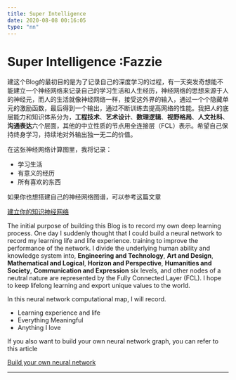 ```yaml
---
title: Super Intelligence
date: 2020-08-08 00:16:05
type: "nn" 
---
```

# Super Intelligence :Fazzie
建这个Blog的最初目的是为了记录自己的深度学习的过程，有一天突发奇想能不能建立一个神经网络来记录自己的学习生活和人生经历，神经网络的思想来源于人的神经元，而人的生活就像神经网络一样，接受这外界的输入，通过一个个隐藏单元的激励函数，最后得到一个输出，通过不断训练去提高网络的性能。我把人的底层能力和知识体系分为，**工程技术**、**艺术设计**、**数理逻辑**、**视野格局**、**人文社科**、**沟通表达**六个层面，其他的中立性质的节点用全连接层（FCL）表示。希望自己保持终身学习，持续地对外输出独一无二的价值。

在这张神经网络计算图里，我将记录：
+ 学习生活
+ 有意义的经历
+ 所有喜欢的东西

如果你也想搭建自己的神经网络图谱，可以参考这篇文章

[建立你的知识神经网络](https://Fazziekey.github.io/2020/08/08/nn/)

The initial purpose of building this Blog is to record my own deep learning process. One day I suddenly thought that I could build a neural network to record my learning life and life experience. training to improve the performance of the network. I divide the underlying human ability and knowledge system into, **Engineering and Technology**, **Art and Design**, **Mathematical and Logical**, **Horizon and Perspective**, **Humanities and Society**, **Communication and Expression** six levels, and other nodes of a neutral nature are represented by the Fully Connected Layer (FCL). I hope to keep lifelong learning and export unique values to the world.

In this neural network computational map, I will record.
+ Learning experience and life
+ Everything Meaningful
+ Anything I love

If you also want to build your own neural network graph, you can refer to this article

[Build your own neural network](https://Fazziekey.github.io/2020/08/08/nn/)

----------------------------

<div id="nn" style="width:100%;height:800px;"></div>
<script type="text/javascript"src="/js/echarts.min.js"></script>
<script type="text/javascript"src="/js/jquery.js"></script>
<script type="text/javascript">
    var myChart = echarts.init(document.getElementById('nn'));
    var categories = [];   //标签
        categories[0] = {name: "Neural Center"};
		categories[1] = {name: "工程技术"};
		categories[2] = {name: "艺术设计"};
		categories[3] = {name: "数理逻辑"};
		categories[4] = {name: "视野格局"};
		categories[5] = {name: "人文社科"};
		categories[6] = {name: "沟通表达"};
		categories[7] = {name: "FCL"};

    option = {
        // 图的标题
        title: {
            text: ''
        },
        // 提示框的配置
        tooltip: {
            formatter: function (x) {
                return x.data.des;
            }
        },
        // 工具箱
        toolbox: {
            // 显示工具箱
            show: true,
            feature: {
                mark: {
                    show: true
                },
                // 还原
                restore: {
                    show: true
                },
                // 保存为图片
                saveAsImage: {
                    show: true
                }
            }
        },
        legend: [{
            // selectedMode: 'single',
            data: categories.map(function (a) {
                return a.name;
            })
        }],
        series: [{
            type: 'graph', // 类型:关系图
            layout: 'force', //图的布局，类型为力导图
            symbolSize: 40, // 调整节点的大小
            roam: true, // 是否开启鼠标缩放和平移漫游。默认不开启。如果只想要开启缩放或者平移,可以设置成 'scale' 或者 'move'。设置成 true 为都开启
            focusNodeAdjacency: true,   // 是否在鼠标移到节点上的时候突出显示节点以及节点的边和邻接节点。[ default: false ]
	                force: {                // 力引导布局相关的配置项，力引导布局是模拟弹簧电荷模型在每两个节点之间添加一个斥力，每条边的两个节点之间添加一个引力，每次迭代节点会在各个斥力和引力的作用下移动位置，多次迭代后节点会静止在一个受力平衡的位置，达到整个模型的能量最小化。
	                                // 力引导布局的结果有良好的对称性和局部聚合性，也比较美观。
	            repulsion: 1000,            // [ default: 50 ]节点之间的斥力因子(关系对象之间的距离)。支持设置成数组表达斥力的范围，此时不同大小的值会线性映射到不同的斥力。值越大则斥力越大
	            edgeLength: [150, 100]      // [ default: 30 ]边的两个节点之间的距离(关系对象连接线两端对象的距离,会根据关系对象值得大小来判断距离的大小)，
	                                        // 这个距离也会受 repulsion。支持设置成数组表达边长的范围，此时不同大小的值会线性映射到不同的长度。值越小则长度越长。如下示例:
	                                        // 值最大的边长度会趋向于 10，值最小的边长度会趋向于 50      edgeLength: [10, 50]
	        },
			edgeSymbol: ['circle', 'arrow'],
            edgeSymbolSize: [2, 10],
            edgeLabel: {
                normal: {
                    textStyle: {
                        fontSize: 20
                    }
                }
            },
            force: {
                repulsion: 2500,
                edgeLength: [10, 50]
            },
            draggable: true,
            lineStyle: {
                normal: {
                    width: 2,               //线条宽度
                    color: '#4b565b',       //线条颜色
					type: 'solid',          // 线的类型[ default: solid ]   'dashed'    'dotted'
	                opacity: 0.5,           // 图形透明度。支持从 0 到 1 的数字，为 0 时不绘制该图形。[ default: 0.5 ]
	                curveness: 0.3          // 边的曲度，支持从 0 到 1 的值，值越大曲度越大。[ default: 0 ]

                }
            },
            edgeLabel: {				    // 连接两个关系对象的线上的标签
                normal: {
                    show: true,
                    formatter: function (x) {
                        return x.data.name;
                    }
                }
            },
            label: {						//对象标签
                normal: {
                    show: true,
                    textStyle: {}
                }
            },
 
            // 数据
            data: [
				{name: 'Neural Center', symbolSize: 200,category: 0,},
				 	{name: '程序语言', symbolSize: 60,category: 1,},
						{name: 'Python', symbolSize: 30,category: 1,}, 
							{name: '网络爬虫', symbolSize: 10,category: 1,}, 
						{name: 'C', symbolSize: 30,category: 1,},
						{name: 'C++', symbolSize: 30,category: 1,},
						{name: 'Go', symbolSize: 20,category: 1,},
							{name: 'OpenCL', symbolSize: 10,category: 1,},
						{name: 'Verilog', symbolSize: 30,category: 1,},
							{name: 'Modelsim', symbolSize: 10,category: 1,},
							{name: 'Vivado', symbolSize: 10,category: 1,},
						{name: 'Matlab', symbolSize: 30,category: 1,},
						{name: 'JavaScript', symbolSize: 30,category: 1,},
						{name: 'CSS', symbolSize: 30,category: 1,},
						{name: 'html', symbolSize: 30,category: 1,},
						{name: 'Dart', symbolSize: 30,category: 1,},
						{name: 'java', symbolSize: 10,category: 1,},
						{name: 'C#', symbolSize: 10,category: 1,},
					{name: '算法工程师的吊灯', symbolSize: 60,category: 1,},
					{name: '音乐', symbolSize: 100,category: 2,},
						{name: '电子', symbolSize: 60,category: 2,},
							{name: 'Progressive house', symbolSize: 10,category: 2,},
							{name: 'Future house', symbolSize: 10,category: 2,},
							{name: 'Melodic dubstep', symbolSize: 10,category: 2,},
							{name: 'Future Bass', symbolSize: 10,category: 2,},
							{name: 'Tropical house', symbolSize: 10,category: 2,},
						{name: '摇滚', symbolSize: 30,category: 2,},
						{name: '金属', symbolSize: 30,category: 2,},
						{name: 'Ableton live', symbolSize: 20,category: 2,},
						{name: 'Fl studio', symbolSize: 10,category: 2,},
						{name: 'Traktor', symbolSize: 10,category: 2,},
						{name: 'Launchpad', symbolSize: 20,category: 2,},
						{name: '架子鼓', symbolSize: 60,category: 2,},
					{name: '终身学习', symbolSize: 150,category: 7,}, 
						{name: '体育', symbolSize: 30,category: 7,},
							{name: '足球', symbolSize: 10,category: 7,},
							{name: '网球', symbolSize: 10,category: 7,},
							{name: '赛艇', symbolSize: 10,category: 7,},
						{name: '通识', symbolSize: 60,category: 7,},
							{name: '画法几何', symbolSize:10,category: 2,},
							{name: '工程图学', symbolSize:10,category: 1,},
							{name: '经济法', symbolSize:10,category: 5,},
							{name: '法学基础', symbolSize:10,category: 5,},
							{name: '公共经济分析', symbolSize:10,category: 5,},
							{name: '中国土地制度', symbolSize:10,category: 5,},
							{name: '视唱练耳', symbolSize:10,category: 2,},
							{name: '数字电视', symbolSize:10,category: 1,},
						{name: 'EE', symbolSize: 100,category: 1,},
							{name: 'Arduino', symbolSize: 10,category: 1,},
							{name: '电子工程训练', symbolSize: 10,category: 1,},
							{name: '信电导论', symbolSize: 10,category: 1,},
							{name: '电子电路基础', symbolSize: 10,category: 1,},
							{name: '信号与系统', symbolSize: 30,category: 1,},
							{name: '数字电路', symbolSize: 30,category: 1,},
							{name: '电子电路实验', symbolSize: 10,category: 1,},
							{name: 'Wireless and Lot', symbolSize: 10,category: 1,},
							{name: 'Wierless Communication', symbolSize: 10,category: 1,},
							{name: '电磁场与电池波', symbolSize: 30,category: 1,},
							{name: '射频电路', symbolSize: 10,category: 1,},
							{name: '信息电子物理', symbolSize: 10,category: 1,},
							{name: '信息论', symbolSize: 10,category: 1,},
						{name: 'CS', symbolSize: 100,category: 1,},
							{name: 'Linux', symbolSize: 10,category: 1,},
							{name: '软件技术基础', symbolSize:10,category: 1,},
							{name: '深度学习', symbolSize:30,category: 1,},
							{name: '计算机网络', symbolSize:10,category: 1,},
							{name: '操作系统', symbolSize:10,category: 1,},
							{name: '数据库', symbolSize:10,category: 1,},
							{name: '数据挖掘', symbolSize:10,category: 1,},
								{name: 'pytorch', symbolSize:10,category: 1,},
								{name: 'Mindspore', symbolSize:10,category: 1,},
							{name: '机器学习和机器视觉', symbolSize:10,category: 1,},
							{name: '分布式机器学习', symbolSize:10,category: 1,},
							{name: '强化学习', symbolSize:10,category: 1,},
							{name: '边缘计算', symbolSize:10,category: 1,},
							{name: '数据分析与算法设计', symbolSize:10,category: 1,},
							{name: '计算机组成', symbolSize:10,category: 1,},
						{name: '数学', symbolSize: 60,category: 3,},
							{name: '微积分', symbolSize: 30,category: 3,},
							{name: '线性代数', symbolSize: 30,category: 3,},
							{name: '常微分', symbolSize: 10,category: 3,},
							{name: '复变函数', symbolSize: 10,category: 3,},
							{name: '概率统计', symbolSize: 20,category: 3,},
							{name: '矩阵论', symbolSize: 10,category: 3,},
							{name: '离散数学', symbolSize: 10,category: 3,},
						{name: '物理', symbolSize: 60,category: 3,},
							{name: '大学物理', symbolSize: 30,category: 3,},
							{name: '大学物理实验', symbolSize: 10,category: 3,},
						{name: 'ITP课程', symbolSize: 100,category: 7,},
							{name: '管理学', symbolSize: 10,category: 5,},
							{name: '团队沟通与领导力', symbolSize: 10,category: 6,},
							{name: '创业战略', symbolSize: 10,category: 4,},
							{name: '经济学', symbolSize: 10,category: 5,},
							{name: '商业模式', symbolSize: 10,category: 5,},
							{name: '市场营销', symbolSize: 10,category: 5,},
							{name: '项目管理', symbolSize: 10,category: 5,},
							{name: '市场调研', symbolSize: 10,category: 5,},
							{name: '创业财务', symbolSize: 10,category: 5,},
							{name: '创业法务', symbolSize: 10,category: 5,},
							{name: '创业融资与估值', symbolSize: 10,category: 5,},
					{name: '读万卷书', symbolSize: 100,category: 7,},
						{name: '科幻', symbolSize: 40,category: 1,},
							{name: '《三体》', symbolSize: 10,category: 1,},
							{name: '《银河之心》', symbolSize: 10,category: 1,},
							{name: '《球状闪电》', symbolSize: 10,category: 1,},
							{name: '《银河帝国》', symbolSize: 10,category: 1,},
							{name: '《银河英雄传说》', symbolSize: 10,category: 1,},
						{name: '历史', symbolSize: 40,category: 7,},
							{name: '《全球通史》', symbolSize: 10,category: 5,},
							{name: '《人类简史》', symbolSize: 10,category: 5,},
							{name: '《未来简史》', symbolSize: 10,category: 5,},
							{name: '《今日简史》', symbolSize: 10,category: 5,},
							{name: '《世界秩序》', symbolSize: 10,category: 5,},
							{name: '《枢纽》', symbolSize: 10,category: 5,},
							{name: '《三国志》', symbolSize: 10,category: 5,},
							{name: '《刺客信条》', symbolSize: 10,category: 5,},
						{name: '科学', symbolSize: 40,category: 7,},
							{name: '《生命3.0》', symbolSize: 10,category: 3,},
							{name: '《思维简史》', symbolSize: 10,category: 3,},
							{name: '《数学之美》', symbolSize: 10,category: 3,},
						{name: '思维', symbolSize: 40,category: 7,},
							{name: '《学会提问》', symbolSize: 10,category: 3,},
							{name: '《金字塔原理》', symbolSize: 10,category: 3,},
							{name: '《智识分子》', symbolSize: 10,category: 3,},
							{name: '《万万没想到》', symbolSize: 10,category: 3,},
							{name: '《孙子兵法》', symbolSize: 10,category: 3,},
						{name: '创业', symbolSize: 40,category: 4,},
							{name: '《激荡30年》', symbolSize: 10,category: 4,},
							{name: '《从0到1》', symbolSize: 10,category: 4,},
							{name: '《腾讯传》', symbolSize: 10,category: 4,},
							{name: '《智能时代》', symbolSize: 10,category: 4,},
							{name: '《海底捞你学不会》', symbolSize: 10,category: 4,},
							{name: '《创新者的窘境》', symbolSize: 10,category: 4,},
					{name: '行万里路', symbolSize: 100,category: 4,},
							{name: '北京', symbolSize: 10,category: 4,},
							{name: '青岛', symbolSize: 10,category: 4,},
							{name: '上海', symbolSize: 10,category: 4,},
							{name: '西双版纳', symbolSize: 10,category: 4,},
							{name: '南京', symbolSize: 10,category: 4,},
							{name: '宁波', symbolSize: 10,category: 4,},
							{name: '舟山', symbolSize: 10,category: 4,},
							{name: '洛阳', symbolSize: 10,category: 4,},
							{name: '海南', symbolSize: 10,category: 4,},
							{name: '黄山', symbolSize: 10,category: 4,},
							{name: '香港', symbolSize: 10,category: 4,},
							{name: '安吉', symbolSize: 10,category: 4,},
						{name: '韩国', symbolSize: 30,category: 4,},
							{name: '首尔', symbolSize: 10,category: 4,},
							{name: '釜山', symbolSize: 10,category: 4,},
						{name: 'America', symbolSize: 60,category: 4,},
							{name: 'New York', symbolSize: 10,category: 4,},
							{name: 'Philadelphia', symbolSize: 10,category: 4,},
							{name: 'San Francisco', symbolSize: 10,category: 4,},
							{name: 'Los Angeles', symbolSize: 10,category: 4,},
							{name: 'Washington', symbolSize: 10,category: 4,},
							{name: 'Boston', symbolSize: 10,category: 4,},
						{name: '新加坡', symbolSize: 30,category: 4,},
					{name: '科研之路', symbolSize: 100,category: 7,},
						{name: '香农班', symbolSize: 80,category: 7,},
							{name: 'mmwave&DL课题调研', symbolSize: 20,category: 1,},
						{name: 'SRTP', symbolSize: 50,category: 1,},
					{name: 'ZJU life', symbolSize: 120,category: 7,},
						{name: 'Six o\'clock studio', symbolSize: 80,category: 2,},
							{name: '新生达人秀', symbolSize: 10,category: 2,},
							{name: '求是新晚', symbolSize: 10,category: 2,},
							{name: '秋声音乐节', symbolSize: 10,category: 2,},
							{name: '棉花糖音乐节', symbolSize: 10,category: 2,},
							{name: '信电新晚', symbolSize: 10,category: 2,},
							{name: '石榴音乐节', symbolSize: 10,category: 2,},
							{name: '云峰音乐节', symbolSize: 10,category: 2,},
							{name: '葫芦音乐节', symbolSize: 10,category: 2,},
						{name: '勤创', symbolSize: 80,category: 6,},
							{name: '创业论坛', symbolSize: 10,category: 6,},
							{name: '创指三面', symbolSize: 10,category: 6,},
							{name: '走进名企', symbolSize: 10,category: 6,},
							{name: '精英团队挑战赛', symbolSize: 20,category: 6,},
							{name: '秋纳', symbolSize: 10,category: 6,},
							{name: '春纳', symbolSize: 10,category: 6,},
							{name: '创指部长团', symbolSize: 30,category: 6,},
							{name: '名家讲坛', symbolSize: 10,category: 6,},
						{name: '洛阳支教', symbolSize: 30,category: 6,},
						{name: 'UIUC交流', symbolSize: 30,category: 1,},
						{name: '新加坡交流', symbolSize: 30,category: 4,},
					{name: '梦与追求', symbolSize: 120,category: 7,},
						{name: '开班仪式', symbolSize: 20,category: 4,},
						{name: '19招生', symbolSize: 20,category: 4,},
					{name: '网瘾少年', symbolSize: 80,category: 7,},
						{name: '守望先锋', symbolSize: 10,category: 1,},
						{name: '英雄联盟', symbolSize: 10,category: 1,},
						{name: '星际争霸', symbolSize: 10,category: 1,},
						{name: '风暴英雄', symbolSize: 10,category: 1,},
						{name: '炉石传说', symbolSize: 10,category: 3,},
						{name: '绝地求生', symbolSize: 10,category: 1,},
						{name: '彩虹六号', symbolSize: 10,category: 1,},
						{name: '泰坦陨落', symbolSize: 10,category: 1,},
						{name: '看门狗', symbolSize: 10,category: 1,},
						{name: '巫师三', symbolSize: 10,category: 5,},
						{name: '生化奇兵', symbolSize: 10,category: 1,},
						{name: '戴森球计划', symbolSize: 10,category: 1,},
						{name: '文明6', symbolSize: 10,category: 5,},
						{name: '2077', symbolSize: 10,category: 5,},
						{name: 'Assassin Creed', symbolSize: 60,category: 5,},
							{name: '刺客信条2', symbolSize: 10,category: 5,},
							{name: '刺客信条3', symbolSize: 10,category: 5,},
							{name: '大革命', symbolSize: 10,category: 5,},
							{name: '枭雄', symbolSize: 10,category: 5,},
							{name: '奥德赛', symbolSize: 10,category: 5,},
							{name: '起源', symbolSize: 10,category: 5,},
							{name: '英灵殿', symbolSize: 10,category: 5,},
				{name: '打工人打工魂', symbolSize: 60,category: 7},
					{name: '华为2012', symbolSize: 30,category: 7},
			],
			//节点关系
            links: [
				{source: '程序语言',target: 'Neural Center',name: 'Softmax'}, 
				{source: '算法工程师的吊灯',target: 'Neural Center',name: 'Softmax'}, 
				{source: 'CS',target: 'Neural Center',name: 'Softmax'}, 
					{source: 'Python',target: '程序语言',name:  'Relu'},
						{source: 'Python',target: '算法工程师的吊灯',name:  'Relu'},
						{source: 'Python',target: '深度学习',name:  'Relu'},
						{source: '网络爬虫',target: 'Python',name:  'Relu'},
					{source: 'C',target: '程序语言',name:  'Relu'},
					{source: 'C++',target: '程序语言',name:  'Relu'},
						{source: 'OpenCL',target: 'C++',name:  'Relu'},
					{source: 'C++',target: '算法工程师的吊灯',name:  'Relu'},
					{source: 'Verilog',target: '程序语言',name:  'Relu'},
					{source: 'Modelsim',target: 'Verilog',name:  'Relu'},
						{source: 'Vivado',target: 'Verilog',name:  'Relu'},
						{source: 'Matlab',target: '程序语言',name:  'Relu'},
					{source: 'Go',target: '程序语言',name:  'Relu'},
					{source: 'CSS',target: '程序语言',name:  'Relu'},
					{source: 'html',target: '程序语言',name:  'Relu'},
					{source: 'JavaScript',target: '程序语言',name:  'Relu'},
					{source: 'Dart',target: '程序语言',name:  'Relu'},
					{source: 'java',target: '程序语言',name:  'Relu'},
					{source: 'C#',target: '程序语言',name:  'Relu'},
				{source: '音乐',target: 'Neural Center',name: 'Softmax', },
					{source: '电子',target: '音乐',name: 'Conv'},
						{source: 'Progressive house',target: '电子',name: 'Conv'},
						{source: 'Tropical house',target: '电子',name: 'Conv'},
						{source: 'Future house',target: '电子',name: 'Conv'},
						{source: 'Melodic dubstep',target: '电子',name: 'Conv'},
						{source: 'Future Bass',target: '电子',name: 'Conv'},
					{source: '摇滚',target: '音乐',name: 'Conv'},
					{source: '金属',target: '音乐',name: 'Conv'},
					{source: '架子鼓',target: '音乐',name: 'Conv'},
					{source: 'Ableton live',target: '音乐',name: 'Conv'},
					{source: 'Fl studio',target: '音乐',name: 'Conv'},
					{source: 'Traktor',target: '音乐',name: 'Conv'},
					{source: 'Launchpad',target: '音乐',name: 'Conv'},
			 	{source: '终身学习',target: 'Neural Center',name: 'Softmax' }, 
				 	{source: '体育',target: '终身学习',name: 'Softmax' },
						{source: '足球',target: '体育',name: 'Conv' },
						{source: '网球',target: '体育',name: 'Conv' },
						{source: '赛艇',target: '体育',name: 'Conv' },
					{source: '通识',target: '终身学习',name: 'Softmax' },
					 	 {source: '画法几何',target: '通识',name: 'Relu' },
						 {source: '工程图学',target: '通识',name: 'Relu' },
						 {source: '经济法',target: '通识',name: 'Relu' },
						 {source: '法学基础',target: '通识',name: 'Relu' },
						 {source: '公共经济分析',target: '通识',name: 'Relu' },
						 {source: '中国土地制度',target: '通识',name: 'Relu' },
						 {source: '视唱练耳',target: '通识',name: 'Relu' },
						 {source: '视唱练耳',target: '音乐',name: 'Relu' },
						 {source: '数字电视',target: '通识',name: 'Relu' },
				 	{source: 'EE',target: '终身学习',name: 'Softmax' },
					{source: 'CS',target: '终身学习',name: 'Softmax' },
					{source: 'EE',target: 'Neural Center',name: 'Softmax' },
						{source: 'Arduino',target: 'EE',name: 'Relu' },
						{source: '电子工程训练',target: 'EE',name: 'Relu' },
						{source: '信电导论',target: 'EE',name: 'Relu' },
						{source: '信电导论',target: 'Matlab',name: 'Relu' },
						{source: '电子电路基础',target: 'EE',name: 'Relu' },
						{source: '信号与系统',target: 'EE',name: 'Relu' },
						{source: '信号与系统',target: '数学',name: 'Relu' },
						{source: '信号与系统',target: 'Matlab',name: 'Relu' },
						{source: '数字电路',target: 'EE',name: 'Relu' },
						{source: '数字电路',target: 'Verilog',name: 'Relu' },
						{source: '电子电路实验',target: 'EE',name: 'Relu' },
						{source: '电子电路实验',target: 'Arduino',name: 'Relu' },
						{source: 'Wireless and Lot',target: 'EE',name: 'Relu' },
						{source: 'Wierless Communication',target: 'EE',name: 'Relu' },
						{source: '电磁场与电池波',target: 'EE',name: 'Relu' },
						{source: '电磁场与电池波',target: '物理',name: 'Relu' },
						{source: '信息电子物理',target: '物理',name: 'Relu' },
						{source: '信息电子物理',target: 'EE',name: 'Relu' },
						{source: '信息论',target: 'EE',name: 'Relu' },
						{source: '射频电路',target: 'EE',name: 'Relu' },
					{source: 'CS',target: 'Neural Center',name: 'Softmax' },
						 {source: 'Linux',target: 'CS',name: 'Relu' },
						 {source: 'C',target: 'CS',name: 'Relu' },
						 {source: '软件技术基础',target: 'CS',name: 'Relu' },
						 {source: '操作系统',target: 'CS',name: 'Relu' },
						 {source: '计算机网络',target: 'CS',name: 'Relu' },
						 {source: '数据库',target: 'CS',name: 'Relu' },
						 {source: '数据挖掘',target: 'CS',name: 'Relu' },
						 {source: 'Python',target: 'CS',name: 'Relu' },
						 {source: '深度学习',target: 'CS',name: 'Relu' },
						 {source: '深度学习',target: '算法工程师的吊灯',name: 'Relu' },
						 	{source: '深度学习',target: 'SRTP',name: 'Relu' },
						 	{source: 'pytorch',target: '深度学习',name: 'Relu' },
							{source: 'pytorch',target: '算法工程师的吊灯',name: 'Relu' },
							{source: 'Mindspore',target: '深度学习',name: 'Relu' },
							{source: 'Mindspore',target: '华为2012',name: 'self-attention' },
							{source: 'Mindspore',target: '算法工程师的吊灯',name: 'Relu' },
							{source: '分布式机器学习',target: '算法工程师的吊灯',name: 'Relu' },
							{source: '分布式机器学习',target: '华为2012',name: 'self-attention' },
						 	{source: 'pytorch',target: 'Python',name: 'Relu' },
						 {source: '机器学习和机器视觉',target: 'CS',name: 'Relu' },
						 {source: '强化学习',target: '算法工程师的吊灯',name: 'Relu' },
						 {source: '机器学习和机器视觉',target: '算法工程师的吊灯',name: 'Relu' },
						 {source: '强化学习',target: 'CS',name: 'Relu' },
						 {source: '计算机组成',target: 'CS',name: 'Relu' },
						 {source: '计算机组成',target: 'EE',name: 'Relu' },
						 {source: '边缘计算',target: 'CS',name: 'Relu' },
						 {source: '边缘计算',target: 'EE',name: 'Relu' },
						 {source: '数据分析与算法设计',target: 'CS',name: 'Relu' },
					{source: '数学',target: '终身学习',name: 'Softmax' }, 
						{source: '微积分',target: '数学',name: 'tanh' }, 
						{source: '线性代数',target: '数学',name: 'tanh' }, 
						{source: '常微分',target: '数学',name: 'tanh' }, 
						{source: '概率统计',target: '数学',name: 'tanh' }, 
						{source: '复变函数',target: '数学',name: 'tanh' }, 
						{source: '离散数学',target: '数学',name: 'tanh' }, 
						{source: '矩阵论',target: '数学',name: 'tanh' }, 
					{source: '物理',target: '终身学习',name: 'Softmax' },
						{source: '大学物理',target: '物理',name: 'tanh' },
						{source: '大学物理实验',target: '物理',name: 'tanh' }, 
					{source: 'ITP课程',target: '终身学习',name: 'Softmax' },
					{source: 'ITP课程',target: '梦与追求',name: 'Softmax' },
						{source: '管理学',target: 'ITP课程',name: 'tanh' },
						{source: '团队沟通与领导力',target: 'ITP课程',name: 'tanh' }, 
						{source: '经济学',target: 'ITP课程',name: 'tanh' }, 
						{source: '创业战略',target: 'ITP课程',name: 'tanh' },  
						{source: '商业模式',target: 'ITP课程',name: 'tanh' },  
						{source: '市场营销',target: 'ITP课程',name: 'tanh' },  
						{source: '项目管理',target: 'ITP课程',name: 'tanh' },  
						{source: '市场调研',target: 'ITP课程',name: 'tanh' }, 
						{source: '创业法务',target: 'ITP课程',name: 'tanh' },  
						{source: '创业财务',target: 'ITP课程',name: 'tanh' },   
						{source: '创业融资与估值',target: 'ITP课程',name: 'tanh' },  
				{source: '读万卷书',target: 'Neural Center',name: 'Softmax' },
					{source: '科幻',target: '读万卷书',name: 'Pooling' },
						{source: '《三体》',target: '科幻',name: 'tanh' },
						{source: '《银河之心》',target: '科幻',name: 'tanh' },
						{source: '《球状闪电》',target: '科幻',name: 'tanh' },
						{source: '《银河帝国》',target: '科幻',name: 'tanh' },
						{source: '《银河英雄传说》',target: '科幻',name: 'tanh' },
					{source: '历史',target: '读万卷书',name: 'Pooling' },
						{source: '《全球通史》',target: '历史',name: 'tanh' },
						{source: '《人类简史》',target: '历史',name: 'tanh' },
						{source: '《未来简史》',target: '历史',name: 'tanh' },
						{source: '《今日简史》',target: '历史',name: 'tanh' },
						{source: '《世界秩序》',target: '历史',name: 'tanh' },
						{source: '《枢纽》', target: '历史',name: 'tanh'},
						{source: '《三国志》', target: '历史',name: 'tanh'},
						{source: '《刺客信条》', target: '历史',name: 'tanh'},
					{source: '科学',target: '读万卷书',name: 'Pooling' },
						{source: '《生命3.0》', target: '科学',name: 'tanh'},
						{source: '《思维简史》', target: '科学',name: 'tanh'},
						{source: '《数学之美》',target: '科学',name: 'tanh'},
					{source: '思维',target: '读万卷书',name: 'Pooling' },
						{source: '《学会提问》',target: '思维',name: 'tanh'},
						{source: '《金字塔原理》',target: '思维',name: 'tanh'},
						{source: '《智识分子》',target: '思维',name: 'tanh'},
						{source: '《万万没想到》',target: '思维',name: 'tanh'},
						{source: '《孙子兵法》',target: '思维',name: 'tanh'},
					{source: '创业',target: '读万卷书',name: 'Pooling' },
						{source: '《激荡30年》',target: '创业',name: 'tanh'},
						{source: '《从0到1》',target: '创业',name: 'tanh'},
						{source: '《腾讯传》',target: '创业',name: 'tanh'},
						{source: '《智能时代》',target: '创业',name: 'tanh'},
						{source: '《海底捞你学不会》',target: '创业',name: 'tanh'},
						{source: '《创新者的窘境》',target: '创业',name: 'tanh'},
				{source: '行万里路',target: 'Neural Center',name: 'Softmax' },
					{source: '北京',target: '行万里路',name: 'tanh'},
					{source: '青岛',target: '行万里路',name: 'tanh'},
					{source: '上海',target: '行万里路',name: 'tanh'},
					{source: '西双版纳',target: '行万里路',name: 'tanh'},
					{source: '南京',target: '行万里路',name: 'tanh'},
					{source: '宁波',target: '行万里路',name: 'tanh'},
					{source: '舟山',target: '行万里路',name: 'tanh'},
					{source: '洛阳',target: '行万里路',name: 'tanh'},
					{source: '海南',target: '行万里路',name: 'tanh'},
					{source: '黄山',target: '行万里路',name: 'tanh'},
					{source: '香港',target: '行万里路',name: 'tanh'},
					{source: '安吉',target: '行万里路',name: 'tanh'},
				{source: '韩国', target: '行万里路',name: 'tanh'},
					{source: '首尔',target: '韩国',name: 'tanh'},
					{source: '釜山',target: '韩国',name: 'tanh'},
				{source: 'America',target: '行万里路',name: 'tanh'},
					{source: 'New York',target: 'America',name: 'tanh'},
					{source: 'Philadelphia',target: 'America',name: 'tanh'},
					{source: 'San Francisco',target: 'America',name: 'tanh'},
					{source: 'Los Angeles',target: 'America',name: 'tanh'},
					{source: 'Washington',target: 'America',name: 'tanh'},
					{source: 'Boston', target: 'America',name: 'tanh'},
				{source: '新加坡',target: '行万里路',name: 'tanh'},
				{source: '科研之路',target: 'Neural Center',name: 'Softmax' },
					{source: '香农班',target: '科研之路',name: 'Softmax' },
						{source: 'mmwave&DL课题调研',target: '科研之路',name: 'Relu' },
					{source: 'SRTP',target: '科研之路',name: 'Softmax' },
				{source: 'ZJU life',target: 'Neural Center',name: 'Softmax' },
					{source: 'Six o\'clock studio',target: 'ZJU life',name: 'Pooling'},
					{source: 'Six o\'clock studio',target: '音乐',name: 'Pooling'},
						{source: '新生达人秀',target: 'Six o\'clock studio',name: 'Conv'},
						{source: '石榴音乐节',target: 'Six o\'clock studio',name: 'Conv'},
						{source: '棉花糖音乐节',target: 'Six o\'clock studio',name: 'Conv'},
						{source: '云峰音乐节',target: 'Six o\'clock studio',name: 'Conv'},
						{source: '求是新晚',target: 'Six o\'clock studio',name: 'Conv'},
						{source: '信电新晚',target: 'Six o\'clock studio',name: 'Conv'},
						{source: '秋声音乐节',target: 'Six o\'clock studio',name: 'Conv'},
						{source: '葫芦音乐节',target: 'Six o\'clock studio',name: 'Conv'},
					{source: '勤创',target: 'ZJU life',name: 'Pooling'},
						{source: '春纳',target: '勤创',name: 'Conv'},
						{source: '创指三面',target: '勤创',name: 'Conv'},
						{source: '秋纳',target: '勤创',name: 'Conv'},
						{source: '走进名企',target: '勤创',name: 'Conv'},
						{source: '创业论坛',target: '勤创',name: 'Conv'},
						{source: '精英团队挑战赛',target: '勤创',name: 'Conv'},
						{source: '创指部长团',target: '勤创',name: 'Conv'},
						{source: '名家讲坛',target: '勤创',name: 'Conv'},
					{source: '洛阳支教',target: 'ZJU life',name: 'Pooling'},
					{source: '洛阳支教',target: '洛阳',name: 'Pooling'},
					{source: '新加坡交流',target: 'ZJU life',name: 'Pooling'},
					{source: '新加坡交流',target: '新加坡',name: 'Pooling'},
					{source: 'UIUC交流',target: 'ZJU life',name: 'Pooling'},
				{source: '梦与追求',target: 'Neural Center',name: 'Softmax' },
					{source: '开班仪式',target: '梦与追求',name: 'Softmax' },
					{source: '19招生',target: '梦与追求',name: 'Softmax' },
				{source: '网瘾少年',target: 'Neural Center',name: 'Softmax' },
					{source: '守望先锋',target: '网瘾少年',name: 'Sigmod' },
					{source: '英雄联盟',target: '网瘾少年',name: 'Sigmod' },
					{source: '星际争霸',target: '网瘾少年',name: 'Sigmod' },
					{source: '炉石传说',target: '网瘾少年',name: 'Sigmod' },
					{source: '风暴英雄',target: '网瘾少年',name: 'Sigmod' },
					{source: '绝地求生',target: '网瘾少年',name: 'Sigmod' },
					{source: '彩虹六号',target: '网瘾少年',name: 'Sigmod' },
					{source: '泰坦陨落',target: '网瘾少年',name: 'Sigmod' },
					{source: '看门狗',target: '网瘾少年',name: 'Sigmod' },
					{source: '戴森球计划',target: '网瘾少年',name: 'Sigmod' },
					{source: '巫师三',target: '网瘾少年',name: 'Sigmod' },
					{source: '生化奇兵',target: '网瘾少年',name: 'Sigmod' },
					{source: '文明6',target: '网瘾少年',name: 'Sigmod' },
					{source: '2077',target: '网瘾少年',name: 'Sigmod' },
					{source: 'Assassin Creed',target: '网瘾少年',name: 'Sigmod' },
						{source: '刺客信条2',target: 'Assassin Creed',name: 'Sigmod' },
						{source: '刺客信条3',target: 'Assassin Creed',name: 'Sigmod' },
						{source: '大革命',target: 'Assassin Creed',name: 'Sigmod' },
						{source: '枭雄',target: 'Assassin Creed',name: 'Sigmod' },
						{source: '奥德赛',target: 'Assassin Creed',name: 'Sigmod' },
						{source: '起源',target: 'Assassin Creed',name: 'Sigmod' },
						{source: '英灵殿',target: 'Assassin Creed',name: 'Sigmod' },
				{source: '打工人打工魂', target: 'Neural Center', name: 'Softmax'},
					{source: '华为2012', target: '打工人打工魂', name: 'self-attention'},
			],
            categories: categories,
        }]
    };
    myChart.setOption(option);
</script>